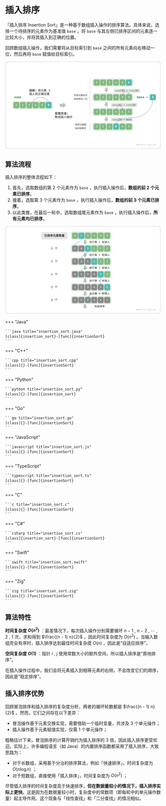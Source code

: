 # 插入排序

「插入排序 Insertion Sort」是一种基于数组插入操作的排序算法。具体来说，选择一个待排序的元素作为基准值 `base` ，将 `base` 与其左侧已排序区间的元素逐一比较大小，并将其插入到正确的位置。

回顾数组插入操作，我们需要将从目标索引到 `base` 之间的所有元素向右移动一位，然后再将 `base` 赋值给目标索引。

![单次插入操作](insertion_sort.assets/insertion_operation.png)

## 算法流程

插入排序的整体流程如下：

1. 首先，选取数组的第 2 个元素作为 `base` ，执行插入操作后，**数组的前 2 个元素已排序**。
2. 接着，选取第 3 个元素作为 `base` ，执行插入操作后，**数组的前 3 个元素已排序**。
3. 以此类推，在最后一轮中，选取数组尾元素作为 `base` ，执行插入操作后，**所有元素均已排序**。

![插入排序流程](insertion_sort.assets/insertion_sort_overview.png)

=== "Java"

    ```java title="insertion_sort.java"
    [class]{insertion_sort}-[func]{insertionSort}
    ```

=== "C++"

    ```cpp title="insertion_sort.cpp"
    [class]{}-[func]{insertionSort}
    ```

=== "Python"

    ```python title="insertion_sort.py"
    [class]{}-[func]{insertion_sort}
    ```

=== "Go"

    ```go title="insertion_sort.go"
    [class]{}-[func]{insertionSort}
    ```

=== "JavaScript"

    ```javascript title="insertion_sort.js"
    [class]{}-[func]{insertionSort}
    ```

=== "TypeScript"

    ```typescript title="insertion_sort.ts"
    [class]{}-[func]{insertionSort}
    ```

=== "C"

    ```c title="insertion_sort.c"
    [class]{}-[func]{insertionSort}
    ```

=== "C#"

    ```csharp title="insertion_sort.cs"
    [class]{insertion_sort}-[func]{insertionSort}
    ```

=== "Swift"

    ```swift title="insertion_sort.swift"
    [class]{}-[func]{insertionSort}
    ```

=== "Zig"

    ```zig title="insertion_sort.zig"
    [class]{}-[func]{insertionSort}
    ```

## 算法特性

**时间复杂度 $O(n^2)$** ：最差情况下，每次插入操作分别需要循环 $n - 1$ , $n-2$ , $\cdots$ , $2$ , $1$ 次，求和得到 $\frac{(n - 1) n}{2}$ ，因此时间复杂度为 $O(n^2)$ 。当输入数组完全有序时，插入排序达到最佳时间复杂度 $O(n)$ ，因此是“自适应排序”。

**空间复杂度 $O(1)$** ：指针 $i$ , $j$ 使用常数大小的额外空间，所以插入排序是“原地排序”。

在插入操作过程中，我们会将元素插入到相等元素的右侧，不会改变它们的顺序，因此是“稳定排序”。

## 插入排序优势

回顾冒泡排序和插入排序的复杂度分析，两者的循环轮数都是 $\frac{(n - 1) n}{2}$ 。然而，它们之间存在以下差异：

- 冒泡操作基于元素交换实现，需要借助一个临时变量，共涉及 3 个单元操作；
- 插入操作基于元素赋值实现，仅需 1 个单元操作；

粗略估计下来，冒泡排序的计算开销约为插入排序的 3 倍，因此插入排序更受欢迎。实际上，许多编程语言（如 Java）的内置排序函数都采用了插入排序，大致思路为：

- 对于长数组，采用基于分治的排序算法，例如「快速排序」，时间复杂度为 $O(n \log n)$ ；
- 对于短数组，直接使用「插入排序」，时间复杂度为 $O(n^2)$ ；

尽管插入排序的时间复杂度高于快速排序，**但在数据量较小的情况下，插入排序实际上更快**。这是因为在数据量较小时，复杂度中的常数项（即每轮中的单元操作数量）起主导作用。这个现象与「线性查找」和「二分查找」的情况相似。

